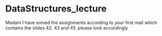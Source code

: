 # DataStructures_lecture
Madam I have solved the assignments according to your first mail which contains the slides 42, 43 and 45.
please look accordingly

